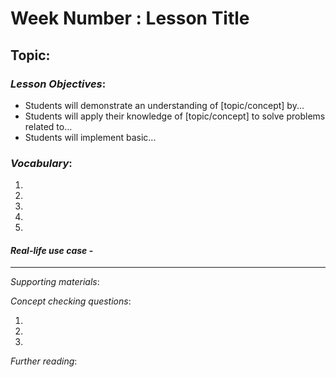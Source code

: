 # **Week Number : Lesson Title**

## Topic:

### _Lesson Objectives_:

- Students will demonstrate an understanding of [topic/concept] by...
- Students will apply their knowledge of [topic/concept] to solve problems related to...
- Students will implement basic...

### _Vocabulary_:

1.
2.
3.
4.
5.

#### _Real-life use case_ -

---

_Supporting materials_:

_Concept checking questions_:

1.
2.
3.

_Further reading_:
